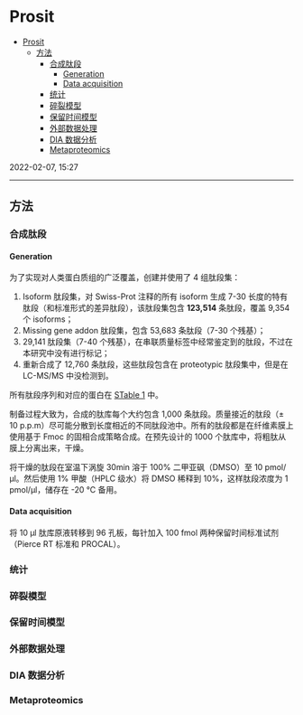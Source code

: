 # Prosit

- [Prosit](#prosit)
  - [方法](#方法)
    - [合成肽段](#合成肽段)
      - [Generation](#generation)
      - [Data acquisition](#data-acquisition)
    - [统计](#统计)
    - [碎裂模型](#碎裂模型)
    - [保留时间模型](#保留时间模型)
    - [外部数据处理](#外部数据处理)
    - [DIA 数据分析](#dia-数据分析)
    - [Metaproteomics](#metaproteomics)

2022-02-07, 15:27
***

## 方法

### 合成肽段

#### Generation

为了实现对人类蛋白质组的广泛覆盖，创建并使用了 4 组肽段集：

1. Isoform 肽段集，对 Swiss-Prot 注释的所有 isoform 生成 7-30 长度的特有肽段（和标准形式的差异肽段），该肽段集包含 **123,514** 条肽段，覆盖 9,354 个 isoforms；
2. Missing gene addon 肽段集，包含 53,683 条肽段（7-30 个残基）；
3. 29,141 肽段集（7-40 个残基），在串联质量标签中经常鉴定到的肽段，不过在本研究中没有进行标记；
4. 重新合成了 12,760 条肽段，这些肽段包含在 proteotypic 肽段集中，但是在 LC-MS/MS 中没检测到。

所有肽段序列和对应的蛋白在 [STable 1](D:\repo\prosit\STable-1.xlsx) 中。

制备过程大致为，合成的肽库每个大约包含 1,000 条肽段。质量接近的肽段（± 10 p.p.m）尽可能分散到长度相近的不同肽段池中。所有的肽段都是在纤维素膜上使用基于 Fmoc 的固相合成策略合成。在预先设计的 1000 个肽库中，将粗肽从膜上分离出来，干燥。

将干燥的肽段在室温下涡旋 30min 溶于 100% 二甲亚砜（DMSO）至 10 pmol/µl。然后使用 1% 甲酸（HPLC 级水）将 DMSO 稀释到 10%，这样肽段浓度为 1 pmol/µl，储存在 -20 °C 备用。

#### Data acquisition

将 10 µl 肽库原液转移到 96 孔板，每针加入 100 fmol 两种保留时间标准试剂（Pierce RT 标准和 PROCAL）。



### 统计

### 碎裂模型

### 保留时间模型

### 外部数据处理

### DIA 数据分析

### Metaproteomics

